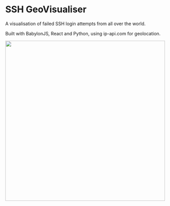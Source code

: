 # SSH GeoVisualiser

A visualisation of failed SSH login attempts from all over the world.

Built with BabylonJS, React and Python, using ip-api.com for geolocation.

<img src="https://i.imgur.com/ADE0kXS.png" width="500" height="500">
